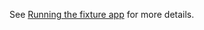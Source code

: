 See [Running the fixture app](https://shopify.github.io/restyle/guides/fixture-app) for more details.
